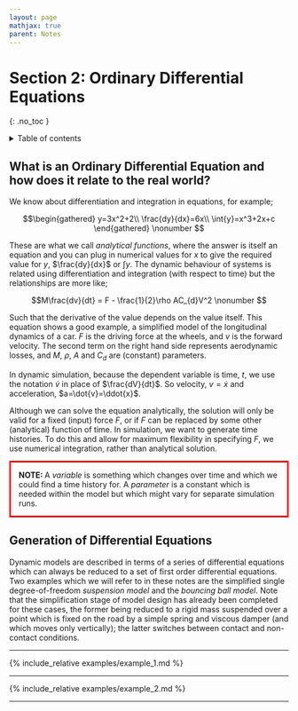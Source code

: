 ```yaml
---
layout: page
mathjax: true
parent: Notes
---
```


# Section 2: Ordinary Differential Equations
{: .no_toc }

<details close markdown="block">
  <summary>
    Table of contents
  </summary>
  {: .text-delta }
1. TOC
{:toc}
</details>

## What is an Ordinary Differential Equation and how does it relate to the real world?

We know about differentiation and integration in equations, for example;

$$\begin{gathered}
y=3x^2+2\\
\frac{dy}{dx}=6x\\
\int{y}=x^3+2x+c
\end{gathered} \nonumber $$

These are what we call *analytical functions*, where the answer is itself an equation and you can plug in numerical values for $x$ to give the required value for $y$, $\frac{dy}{dx}$ or $\int{y}$. The dynamic behaviour of systems is related using differentiation and integration (with respect to time) but the relationships are more like;

$$M\frac{dv}{dt} = F - \frac{1}{2}\rho AC_{d}V^2 \nonumber $$

Such that the derivative of the value depends on the value itself. This equation shows a good example, a simplified model of the longitudinal dynamics of a car. $F$ is the driving force at the wheels, and $v$ is the forward velocity. The second term on the right hand side represents aerodynamic losses, and $M$, $\rho$, $A$ and $C_d$ are (constant) parameters.

In dynamic simulation, because the dependent variable is time, $t$, we use the notation $\dot{v}$ in place of $\frac{dV}{dt}$. So velocity, $v=\dot{x}$ and acceleration, $a=\dot{v}=\ddot{x}$.

Although we can solve the equation analytically, the solution will only be valid for a fixed (input) force $F$, or if $F$ can be replaced by some other (analytical) function of time. In simulation, we want to generate time histories. To do this and allow for maximum flexibility in specifying $F$, we use numerical integration, rather than analytical solution.

<p style="border:3px; border-style:solid; border-color:#FF0000; padding: 1em;"> <b>NOTE: </b>A <i>variable</i> is something which changes over time and which we could find a time history for. A <i>parameter</i> is a constant which is needed within the model but which might vary for separate simulation runs.</p>

## Generation of Differential Equations

Dynamic models are described in terms of a series of differential equations which can always be reduced to a set of first order differential equations. Two examples which we will refer to in these notes are the simplified single degree-of-freedom *suspension model* and the *bouncing ball model*. Note that the simplification stage of model design has already been completed for these cases, the former being reduced to a rigid mass suspended over a point which is fixed on the road by a simple spring and viscous damper (and which moves only vertically); the latter switches between contact and non-contact conditions.

<hr>

{% include_relative examples/example_1.md %}

<hr>

{% include_relative examples/example_2.md %}

<hr>
